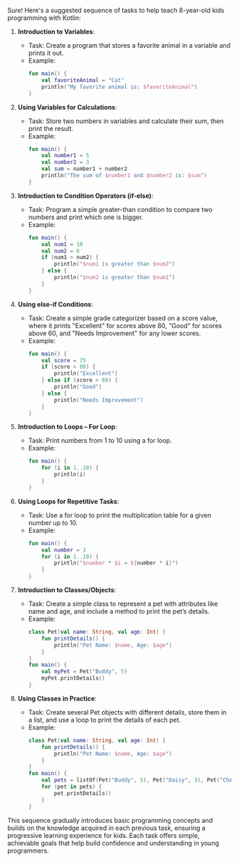 Sure! Here's a suggested sequence of tasks to help teach 8-year-old kids programming with Kotlin:

1. **Introduction to Variables**:
    - Task: Create a program that stores a favorite animal in a variable and prints it out.
    - Example:
      ```kotlin
      fun main() {
          val favoriteAnimal = "Cat"
          println("My favorite animal is: $favoriteAnimal")
      }
      ```

2. **Using Variables for Calculations**:
    - Task: Store two numbers in variables and calculate their sum, then print the result.
    - Example:
      ```kotlin
      fun main() {
          val number1 = 5
          val number2 = 3
          val sum = number1 + number2
          println("The sum of $number1 and $number2 is: $sum")
      }
      ```

3. **Introduction to Condition Operators (if-else)**:
    - Task: Program a simple greater-than condition to compare two numbers and print which one is bigger.
    - Example:
      ```kotlin
      fun main() {
          val num1 = 10
          val num2 = 6
          if (num1 > num2) {
              println("$num1 is greater than $num2")
          } else {
              println("$num2 is greater than $num1")
          }
      }
      ```

4. **Using else-if Conditions**:
    - Task: Create a simple grade categorizer based on a score value, where it prints "Excellent" for scores above 80, "Good" for scores above 60, and "Needs Improvement" for any lower scores.
    - Example:
      ```kotlin
      fun main() {
          val score = 75
          if (score > 80) {
              println("Excellent")
          } else if (score > 60) {
              println("Good")
          } else {
              println("Needs Improvement")
          }
      }
      ```

5. **Introduction to Loops – For Loop**:
    - Task: Print numbers from 1 to 10 using a for loop.
    - Example:
      ```kotlin
      fun main() {
          for (i in 1..10) {
              println(i)
          }
      }
      ```

6. **Using Loops for Repetitive Tasks**:
    - Task: Use a for loop to print the multiplication table for a given number up to 10.
    - Example:
      ```kotlin
      fun main() {
          val number = 3
          for (i in 1..10) {
              println("$number * $i = ${number * i}")
          }
      }
      ```

7. **Introduction to Classes/Objects**:
    - Task: Create a simple class to represent a pet with attributes like name and age, and include a method to print the pet’s details.
    - Example:
      ```kotlin
      class Pet(val name: String, val age: Int) {
          fun printDetails() {
              println("Pet Name: $name, Age: $age")
          }
      }
      fun main() {
          val myPet = Pet("Buddy", 5)
          myPet.printDetails()
      }
      ```

8. **Using Classes in Practice**:
    - Task: Create several Pet objects with different details, store them in a list, and use a loop to print the details of each pet.
    - Example:
      ```kotlin
      class Pet(val name: String, val age: Int) {
          fun printDetails() {
              println("Pet Name: $name, Age: $age")
          }
      }
      fun main() {
          val pets = listOf(Pet("Buddy", 5), Pet("Daisy", 3), Pet("Charlie", 7))
          for (pet in pets) {
              pet.printDetails()
          }
      }
      ```

This sequence gradually introduces basic programming concepts and builds on the knowledge acquired in each previous task, ensuring a progressive learning experience for kids. Each task offers simple, achievable goals that help build confidence and understanding in young programmers.
